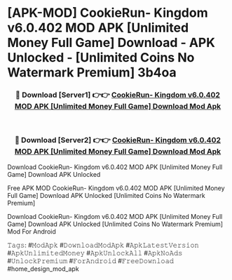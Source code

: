 # [APK-MOD] CookieRun- Kingdom v6.0.402 MOD APK [Unlimited Money Full Game] Download - APK Unlocked - [Unlimited Coins No Watermark Premium] 3b4oa



<div align="center">
<h3>🔴 Download [Server1] 👉👉 <a href="https://momento.my/?title=CookieRun-_Kingdom_v6.0.402_MOD_APK_[Unlimited_Money_Full_Game]_Download">CookieRun- Kingdom v6.0.402 MOD APK [Unlimited Money Full Game] Download Mod Apk</a></h3><br>

<h3>🔴 Download [Server2] 👉👉 <a href="https://momento.my/?title=CookieRun-_Kingdom_v6.0.402_MOD_APK_[Unlimited_Money_Full_Game]_Download">CookieRun- Kingdom v6.0.402 MOD APK [Unlimited Money Full Game] Download Mod Apk</a></h3>
</div>



Download CookieRun- Kingdom v6.0.402 MOD APK [Unlimited Money Full Game] Download APK Unlocked

Free APK MOD CookieRun- Kingdom v6.0.402 MOD APK [Unlimited Money Full Game] Download APK Unlocked [Unlimited Coins No Watermark Premium]

Download CookieRun- Kingdom v6.0.402 MOD APK [Unlimited Money Full Game] Download APK Unlocked [Unlimited Coins No Watermark Premium] Mod For Android

𝚃𝚊𝚐𝚜: #𝙼𝚘𝚍𝙰𝚙𝚔 #𝙳𝚘𝚠𝚗𝚕𝚘𝚊𝚍𝙼𝚘𝚍𝙰𝚙𝚔 #𝙰𝚙𝚔𝙻𝚊𝚝𝚎𝚜𝚝𝚅𝚎𝚛𝚜𝚒𝚘𝚗 #𝙰𝚙𝚔𝚄𝚗𝚕𝚒𝚖𝚒𝚝𝚎𝚍𝙼𝚘𝚗𝚎𝚢 #𝙰𝚙𝚔𝚄𝚗𝚕𝚘𝚌𝚔𝙰𝚕𝚕 #𝙰𝚙𝚔𝙽𝚘𝙰𝚍𝚜 #𝚄𝚗𝚕𝚘𝚌𝚔𝙿𝚛𝚎𝚖𝚒𝚞𝚖 #𝙵𝚘𝚛𝙰𝚗𝚍𝚛𝚘𝚒𝚍 #𝙵𝚛𝚎𝚎𝙳𝚘𝚠𝚗𝚕𝚘𝚊𝚍 #home_design_mod_apk
